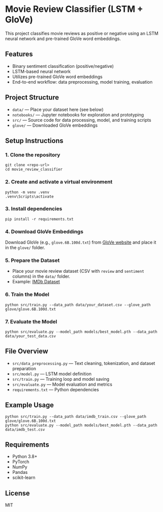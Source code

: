 # Movie Review Classifier (LSTM + GloVe)

This project classifies movie reviews as positive or negative using an LSTM neural network and pre-trained GloVe word embeddings.

## Features
- Binary sentiment classification (positive/negative)
- LSTM-based neural network
- Utilizes pre-trained GloVe word embeddings
- End-to-end workflow: data preprocessing, model training, evaluation

## Project Structure
- `data/` — Place your dataset here (see below)
- `notebooks/` — Jupyter notebooks for exploration and prototyping
- `src/` — Source code for data processing, model, and training scripts
- `glove/` — Downloaded GloVe embeddings

## Setup Instructions

### 1. Clone the repository
```
git clone <repo-url>
cd movie_review_classifier
```

### 2. Create and activate a virtual environment
```
python -m venv .venv
.venv\Scripts\activate
```

### 3. Install dependencies
```
pip install -r requirements.txt
```

### 4. Download GloVe Embeddings
Download GloVe (e.g., `glove.6B.100d.txt`) from [GloVe website](https://nlp.stanford.edu/projects/glove/) and place it in the `glove/` folder.

### 5. Prepare the Dataset
- Place your movie review dataset (CSV with `review` and `sentiment` columns) in the `data/` folder.
- Example: [IMDb Dataset](https://ai.stanford.edu/~amaas/data/sentiment/)

### 6. Train the Model
```
python src/train.py --data_path data/your_dataset.csv --glove_path glove/glove.6B.100d.txt
```

### 7. Evaluate the Model
```
python src/evaluate.py --model_path models/best_model.pth --data_path data/your_test_data.csv
```

## File Overview
- `src/data_preprocessing.py` — Text cleaning, tokenization, and dataset preparation
- `src/model.py` — LSTM model definition
- `src/train.py` — Training loop and model saving
- `src/evaluate.py` — Model evaluation and metrics
- `requirements.txt` — Python dependencies

## Example Usage
```
python src/train.py --data_path data/imdb_train.csv --glove_path glove/glove.6B.100d.txt
python src/evaluate.py --model_path models/best_model.pth --data_path data/imdb_test.csv
```

## Requirements
- Python 3.8+
- PyTorch
- NumPy
- Pandas
- scikit-learn

## License
MIT
